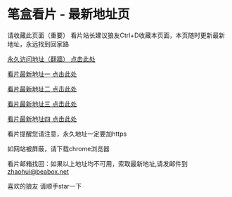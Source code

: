 # 笔盒看片 - 最新地址页

请收藏此页面（重要）
看片站长建议狼友Ctrl+D收藏本页面，本页随时更新最新地址，永远找到回家路

[永久访问地址（翻牆） 点击此处](https://beabox.net/)

[看片最新地址一 点击此处](https://2k3n4y2f4m0.shop)

[看片最新地址二 点击此处](https://2n8p8r2e4i4.shop)

[看片最新地址三 点击此处](https://2g7z2i6r5d9.shop)

[看片最新地址四 点击此处](https://2e8a4z0i3u0.shop)

看片提醒您请注意，永久地址一定要加https

如网站被屏蔽，请下载chrome浏览器

看片邮箱找回：如果以上地址均不可用，索取最新地址,请发邮件到 zhaohui@beabox.net

喜欢的狼友 请顺手star一下